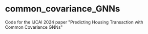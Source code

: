 # common_covariance_GNNs
Code for the IJCAI 2024 paper "Predicting Housing Transaction with Common Covariance GNNs"
